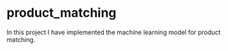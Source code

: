# product_matching
In this project I have implemented the machine learning model for product matching.
